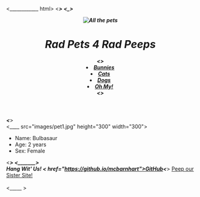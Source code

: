 <____________ html>
<_____>
    <head>
        <meta charset='utf-8'>
        <meta http-equiv='X-UA-Compatible' content='IE=edge'>
        <title>Rad Pets 4 Rad Peeps</title>
        <meta name='viewport' content='width=device-width, initial-scale=1'>
        <!-- <link rel='stylesheet' type='text/css' media='screen' href='main.css'>
        <script src='main.js'></script> -->
    <_______>
    <body>
        <header>
            <img src="images/pets.jpg" alt="All the pets">
            <h1> Rad Pets 4 Rad Peeps</h1>
            <nav>
                <___>
                    <li><a href="">Bunnies</a></li>
                    <li><a href="">Cats</a></li>
                    <li><a href="">Dogs</a></li>
                    <li><a href="">Oh My!</a></li>
                <___>
            </nav>
        </header>
        <_____>
            <section>
                <____ src="images/pet1.jpg" height="300" width="300">
                <article>
                    <ul>
                        <li>Name: Bulbasaur</li>
                        <li>Age: 2 years</li>
                        <li>Sex: Female</li>
                    </ul>
                <_____>
            <_______>
        </main>
        <footer>
            <a ____="mailto:chimpo@outlook.com">Hang Wit' Us!</a>
            <__ href="https://github.io/mcbarnhart">GitHub<___>
            <a href="https://github.io">Peep our Sister Site!</a>
        </footer>    
    <_____ >
</html>
